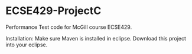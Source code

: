 # ECSE429-ProjectC
Performance Test code for McGill course ECSE429. 

Installation:
Make sure Maven is installed in eclipse. Download this project into your eclipse.
